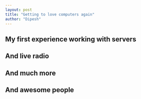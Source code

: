 ```yaml
---
layout: post
title: "Getting to love computers again"
author: "Dipesh"
---
```



## My first experience working with servers

## And live radio

## And much more

## And awesome people

